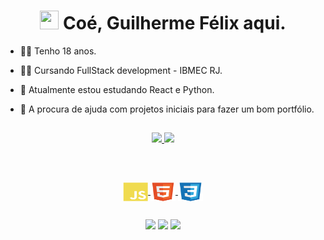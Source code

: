 <h1 align="center"><img src="https://ik.imagekit.io/dxszffuuh8/wave_tObQfF_Zn.gif" height=30px width=30px> Coé, Guilherme Félix aqui. </h1>

- 🙋‍♀️ Tenho 18 anos.
- 👩‍🎓 Cursando FullStack development - IBMEC RJ.
- 🌱 Atualmente estou estudando React e Python.
- 🤝 A procura de ajuda com projetos iniciais para fazer um bom portfólio.

  ## 

<div align="center">
  <a href="https://github.com/DeveSerOGui">
  <img height="180em" src="https://github-readme-stats.vercel.app/api?username=DeveSerOGui&show_icons=true&theme=midnight-purple&include_all_commits=true&count_private=true"/>
  <img height="180em" src="https://github-readme-stats.vercel.app/api/top-langs/?username=DeveSerOGui&layout=compact&langs_count=7&theme=midnight-purple"/>
</div>
  
  ##
  
  <div style="display: inline_block"><br>
   <p align="center">
    <img align="center" alt="Gui-Js" height="30" width="40" src="https://raw.githubusercontent.com/devicons/devicon/master/icons/javascript/javascript-plain.svg">
    <img align="center" alt="Gui-HTML" height="30" width="40" src="https://raw.githubusercontent.com/devicons/devicon/master/icons/html5/html5-original.svg">
    <img align="center" alt="Gui-CSS" height="30" width="40" src="https://raw.githubusercontent.com/devicons/devicon/master/icons/css3/css3-original.svg">
   </p>
  </div>
  
  ##
  
  <div>
   <p align="center"> 
    <a href = "mailto:guifelixs@gmail.com"><img src="https://img.shields.io/badge/-Gmail-%23333?style=for-the-badge&logo=gmail&logoColor=white" target="_blank"></a>
    <a href="https://instagram.com/guifelixsz" target="_blank"><img src="https://img.shields.io/badge/-Instagram-%23E4405F?style=for-the-badge&logo=instagram&logoColor=white" target="_blank"></a>
     <a href="https://steamcommunity.com/id/DeveSerOGui/" target="_blank"><img src="https://img.shields.io/badge/Steam-000000?style=for-the-badge&logo=steam&logoColor=white"></a>
    </p> 
  </div>

